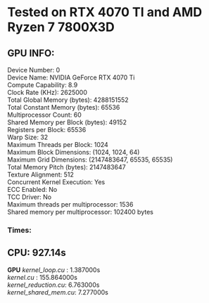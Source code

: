 # Tested on RTX 4070 TI and AMD Ryzen 7 7800X3D
## GPU INFO:  
Device Number: 0  
Device Name: NVIDIA GeForce RTX 4070 Ti  
Compute Capability: 8.9  
Clock Rate (KHz): 2625000  
Total Global Memory (bytes): 4288151552  
Total Constant Memory (bytes): 65536  
Multiprocessor Count: 60  
Shared Memory per Block (bytes): 49152  
Registers per Block: 65536  
Warp Size: 32  
Maximum Threads per Block: 1024  
Maximum Block Dimensions: (1024, 1024, 64)  
Maximum Grid Dimensions: (2147483647, 65535, 65535)  
Total Memory Pitch (bytes): 2147483647  
Texture Alignment: 512  
Concurrent Kernel Execution: Yes  
ECC Enabled: No  
TCC Driver: No  
Maximum threads per multiprocessor: 1536  
Shared memory per multiprocessor: 102400 bytes  
### Times:
**CPU**: 927.14s  
---
**GPU**
*kernel_loop.cu* : 1.387000s  
*kernel.cu* : 155.864000s  
*kernel_reduction.cu*: 6.763000s  
*kernel_shared_mem.cu*: 7.277000s  
